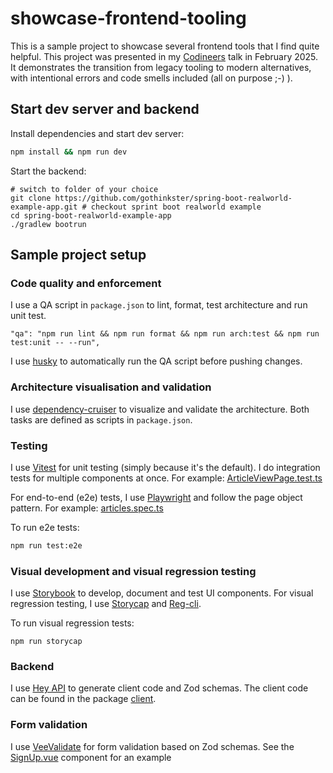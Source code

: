 # showcase-frontend-tooling
This is a sample project to showcase several frontend tools that I find quite helpful. 
This project was presented in my [Codineers](https://www.meetup.com/de-DE/Codineers-Meetup/) talk in February 2025. 
It demonstrates the transition from legacy tooling to modern alternatives, with intentional errors and code smells included (all on purpose ;-) ).

## Start dev server and backend
Install dependencies and start dev server:
```sh
npm install && npm run dev
```

Start the backend:
```shell
# switch to folder of your choice
git clone https://github.com/gothinkster/spring-boot-realworld-example-app.git # checkout sprint boot realworld example
cd spring-boot-realworld-example-app 
./gradlew bootrun
```

## Sample project setup

### Code quality and enforcement
I use a QA script in `package.json` to lint, format, test architecture and run unit test.
```
"qa": "npm run lint && npm run format && npm run arch:test && npm run test:unit -- --run",
```
I use [husky](https://github.com/typicode/husky) to automatically run the QA script before pushing changes. 


### Architecture visualisation and validation
I use [dependency-cruiser](https://github.com/sverweij/dependency-cruiser) to visualize and validate the architecture.
Both tasks are defined as scripts in `package.json`.

### Testing
I use [Vitest](https://vitest.dev/) for unit testing (simply because it's the default). I do integration tests for multiple components at once. 
For example: [ArticleViewPage.test.ts](src/article/__tests__/ArticleViewPage.test.ts)

For end-to-end (e2e) tests, I use [Playwright](https://playwright.dev/) and follow the page object pattern.
For example: [articles.spec.ts](e2e/articles.spec.ts)

To run e2e tests:
```sh
npm run test:e2e
```

### Visual development and visual regression testing
I use [Storybook](https://storybook.js.org/) to develop, document and test UI components.
For visual regression testing, I use [Storycap](https://github.com/reg-viz/storycap) and [Reg-cli](https://github.com/reg-viz/reg-cli).

To run visual regression tests:
```shell
npm run storycap
```
### Backend
I use [Hey API](https://heyapi.dev/) to generate client code and Zod schemas.
The client code can be found in the package [client](src/client).

### Form validation
I use [VeeValidate](https://vee-validate.logaretm.com/v4/) for form validation based on Zod schemas.
See the [SignUp.vue](src/user/SignUp.vue) component for an example
